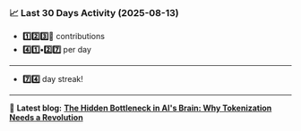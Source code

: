<!--START_STATS-->
### 📈 Last 30 Days Activity (2025-08-13)  
- **1️⃣2️⃣3️⃣🎱** contributions  
- **4️⃣1️⃣•2️⃣7️⃣** per day
---
- **7️⃣4️⃣** day streak!
---
📝 **Latest blog:** [**The Hidden Bottleneck in AI's Brain: Why Tokenization Needs a Revolution**](https://andriak.com/blog/tokenization-revolution)
<!--END_STATS-->
